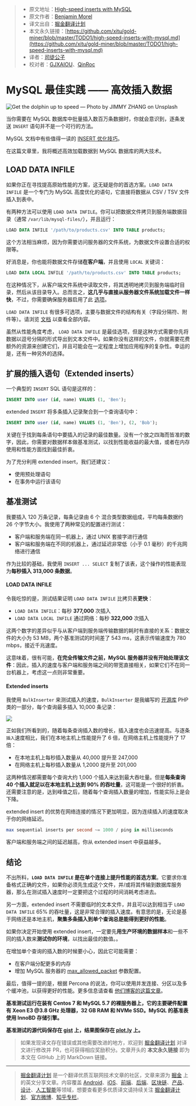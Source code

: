 > * 原文地址：[High-speed inserts with MySQL](https://medium.com/@benmorel/high-speed-inserts-with-mysql-9d3dcd76f723)
> * 原文作者：[Benjamin Morel](https://medium.com/@benmorel)
> * 译文出自：[掘金翻译计划](https://github.com/xitu/gold-miner)
> * 本文永久链接：[https://github.com/xitu/gold-miner/blob/master/TODO1/high-speed-inserts-with-mysql.md](https://github.com/xitu/gold-miner/blob/master/TODO1/high-speed-inserts-with-mysql.md)
> * 译者：[司徒公子](https://github.com/stuchilde)
> * 校对者：[GJXAIOU](https://github.com/GJXAIOU)、[QinRoc](https://github.com/QinRoc)

# MySQL 最佳实践 —— 高效插入数据

![Get the dolphin up to speed — Photo by [JIMMY ZHANG](https://blog-private.oss-cn-shanghai.aliyuncs.com/20200402002543.jpeg) on [Unsplash](https://unsplash.com/?utm_source=unsplash&utm_medium=referral&utm_content=creditCopyText)](https://cdn-images-1.medium.com/max/6528/1*9Ihf50zErzTg4KR4JnodzA.jpeg)

当你需要在 MySQL 数据库中批量插入数百万条数据时，你就会意识到，逐条发送 `INSERT` 语句并不是一个可行的方法。

MySQL 文档中有些值得一读的 [INSERT 优化技巧](https://dev.mysql.com/doc/refman/5.7/en/insert-optimization.html)。

在这篇文章里，我将概述高效加载数据到 MySQL 数据库的两大技术。

## LOAD DATA INFILE

如果你正在寻找提高原始性能的方案，这无疑是你的首选方案。`LOAD DATA INFILE` 是一个专门为 MySQL 高度优化的语句，它直接将数据从 CSV / TSV 文件插入到表中。

有两种方法可以使用 `LOAD DATA INFILE`。你可以把数据文件拷贝到服务端数据目录（通常 `/var/lib/mysql-files/`），并且运行：

```sql
LOAD DATA INFILE '/path/to/products.csv' INTO TABLE products;
```

这个方法相当麻烦，因为你需要访问服务器的文件系统，为数据文件设置合适的权限等。

好消息是，你也能将数据文件存储**在客户端**，并且使用 `LOCAL` 关键词：

```sql
LOAD DATA LOCAL INFILE '/path/to/products.csv' INTO TABLE products;
```

在这种情况下，从客户端文件系统中读取文件，将其透明地拷贝到服务端临时目录，然后从该目录导入。总而言之，**这几乎与直接从服务器文件系统加载文件一样快**，不过，你需要确保服务器启用了此 [选项](https://dev.mysql.com/doc/refman/5.7/en/server-system-variables.html#sysvar_local_infile)。

`LOAD DATA INFILE` 有很多可选项，主要与数据文件的结构有关（字段分隔符、附件等）。请浏览 [文档](https://dev.mysql.com/doc/refman/5.7/en/load-data.html) 以查看全部内容。

虽然从性能角度考虑， `LOAD DATA INFILE` 是最佳选项，但是这种方式需要你先将数据以逗号分隔的形式导出到文本文件中。如果你没有这样的文件，你就需要花费额外的资源来创建它们，并且可能会在一定程度上增加应用程序的复杂性。幸运的是，还有一种另外的选择。

## 扩展的插入语句（Extended inserts）

一个典型的 `INSERT` SQL 语句是这样的：

```sql
INSERT INTO user (id, name) VALUES (1, 'Ben');
```

extended `INSERT` 将多条插入记录聚合到一个查询语句中：

```sql
INSERT INTO user (id, name) VALUES (1, 'Ben'), (2, 'Bob');
```

关键在于找到每条语句中要插入的记录的最佳数量。没有一个放之四海而皆准的数字，因此，你需要对数据样本做基准测试，以找到性能收益的最大值，或者在内存使用和性能方面找到最佳折衷。

为了充分利用 extended insert，我们还建议：

* 使用预处理语句
* 在事务中运行该语句

## 基准测试

我要插入 120 万条记录，每条记录由 6 个 混合类型数据组成，平均每条数据约 26 个字节大小。我使用了两种常见的配置进行测试：

* 客户端和服务端在同一机器上，通过 UNIX 套接字进行通信
* 客户端和服务端在不同的机器上，通过延迟非常低（小于 0.1 毫秒）的千兆网络进行通信

作为比较的基础，我使用 `INSERT ... SELECT` 复制了该表，这个操作的性能表现为**每秒插入 313,000 条数据**。

#### LOAD DATA INFILE

令我吃惊的是，测试结果证明 `LOAD DATA INFILE` 比拷贝表**更快**：

* `LOAD DATA INFILE`：每秒 **377,000** 次插入
* `LOAD DATA LOCAL INFILE` 通过网络：每秒 **322,000** 次插入

这两个数字的差异似乎与从客户端到服务端传输数据的耗时有直接的关系：数据文件的大小为 53 MB，两个基准测试的时间差了 543 ms，这表示传输速度为 780 mbps，接近千兆速度。

这意味着，很有可能，**在完全传输文件之前，MySQL 服务器并没有开始处理该文件**：因此，插入的速度与客户端和服务端之间的带宽直接相关，如果它们不在同一台机器上，考虑这一点则非常重要。

#### Extended inserts

我使用 `BulkInserter` 来测试插入的速度，`BulkInserter` 是我编写的 [开源库](https://github.com/brick/db) PHP 类的一部分，每个查询最多插入 10,000 条记录：

![](http://blog-private.oss-cn-shanghai.aliyuncs.com/20200402002600.png)

正如我们所看到的，随着每条查询插入数的增长，插入速度也会迅速提高。与逐条`插入`速度相比，我们在本地主机上性能提升了 6 倍，在网络主机上性能提升了 17 倍：

* 在本地主机上每秒插入数量从 40,000 提升至 247,000
* 在网络主机上每秒插入数量从 1,2000 提升至 201,000

这两种情况都需要每个查询大约 1,000 个插入来达到最大吞吐量。但是**每条查询 40 个插入就足以在本地主机上达到 90% 的吞吐量**，这可能是一个很好的折衷。还需要注意的是，达到峰值之后，随着每个查询插入数量的增加，性能实际上是会下降。

extended insert 的优势在网络连接的情况下更加明显，因为连续插入的速度取决于你的网络延迟。

```sql
max sequential inserts per second ~= 1000 / ping in milliseconds
```

客户端和服务端之间的延迟越高，你从 extended insert 中获益越多。

## 结论

不出所料，**`LOAD DATA INFILE` 是在单个连接上提升性能的首选方案**。它要求你准备格式正确的文件，如果你必须先生成这个文件，并/或将其传输到数据库服务器，那么在测试插入速度时一定要把这个过程的时间消耗考虑进去。

另一方面，extended insert 不需要临时的文本文件，并且可以达到相当于 `LOAD DATA INFILE` 65% 的吞吐量，这是非常合理的插入速度。有意思的是，无论是基于网络还是本地主机，**聚集多条插入到单个查询总是能得到更好的性能**。

如果你决定开始使用 extended insert，一定要先**用生产环境的数据样本**和一些不同的插入数来**测试你的环境**，以找出最佳的数值。。

在增加单个查询的插入数的时候要小心，因此它可能需要：

* 在客户端分配更多的内存
* 增加 MySQL 服务器的 [max_allowed_packet](https://dev.mysql.com/doc/refman/5.7/en/server-system-variables.html#sysvar_max_allowed_packet) 参数配置。

最后，值得一提的是，根据 Percona 的说法，你可以使用并发连接、分区以及多个缓冲池，以获得更好的性能。更多信息请查看 [他们博客的这篇文章](http://www.percona.com/blog/2011/01/07/high-rate-insertion-with-mysql-and-innodb/)。

**基准测试运行在装有 Centos 7 和 MySQL 5.7 的裸服务器上，它的主要硬件配置有 Xeon E3 @3.8 GHz 处理器，32 GB RAM 和 NVMe SSD。MySQL 的基准表使用 InnoBD 存储引擎。**

**基准测试的源代码保存在 [gist](https://gist.github.com/BenMorel/78f742356391d41c91d1d733f47dcb13) 上，结果图保存在 [plot.ly](https://plot.ly/~BenMorel/52) 上。**

> 如果发现译文存在错误或其他需要改进的地方，欢迎到 [掘金翻译计划](https://github.com/xitu/gold-miner) 对译文进行修改并 PR，也可获得相应奖励积分。文章开头的 **本文永久链接** 即为本文在 GitHub 上的 MarkDown 链接。

---

> [掘金翻译计划](https://github.com/xitu/gold-miner) 是一个翻译优质互联网技术文章的社区，文章来源为 [掘金](https://juejin.im) 上的英文分享文章。内容覆盖 [Android](https://github.com/xitu/gold-miner#android)、[iOS](https://github.com/xitu/gold-miner#ios)、[前端](https://github.com/xitu/gold-miner#前端)、[后端](https://github.com/xitu/gold-miner#后端)、[区块链](https://github.com/xitu/gold-miner#区块链)、[产品](https://github.com/xitu/gold-miner#产品)、[设计](https://github.com/xitu/gold-miner#设计)、[人工智能](https://github.com/xitu/gold-miner#人工智能)等领域，想要查看更多优质译文请持续关注 [掘金翻译计划](https://github.com/xitu/gold-miner)、[官方微博](http://weibo.com/juejinfanyi)、[知乎专栏](https://zhuanlan.zhihu.com/juejinfanyi)。
